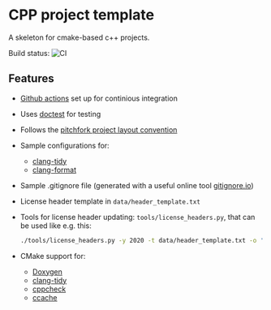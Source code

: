 # CPP project template

A skeleton for cmake-based c++ projects.

Build status: ![CI](https://github.com/KaiSzuttor/cpp_project_template/workflows/CI/badge.svg)

## Features

* [Github actions](https://help.github.com/en/actions) set up for continious integration
* Uses [doctest](https://github.com/onqtam/doctest) for testing
* Follows the [pitchfork project layout convention](https://api.csswg.org/bikeshed/?force=1&url=https://raw.githubusercontent.com/vector-of-bool/pitchfork/develop/data/spec.bs)
* Sample configurations for:
  * [clang-tidy](https://clang.llvm.org/extra/clang-tidy/)
  * [clang-format](https://clang.llvm.org/docs/ClangFormat.html)
* Sample .gitignore file (generated with a useful online tool [gitignore.io](http://gitignore.io))
* License header template in `data/header_template.txt`
* Tools for license header updating: `tools/license_headers.py`, that can be used like e.g. this:
  
  ``` bash
  ./tools/license_headers.py -y 2020 -t data/header_template.txt -o 'Kai Szuttor' -n 'CPP Project Template' -u 'https://github.com/kaiszuttor/cpp_project_template' -x tools
  ```
* CMake support for:
  * [Doxygen](http://www.doxygen.nl)
  * [clang-tidy](https://clang.llvm.org/extra/clang-tidy)
  * [cppcheck](https://github.com/danmar/cppcheck)
  * [ccache](https://ccache.dev)